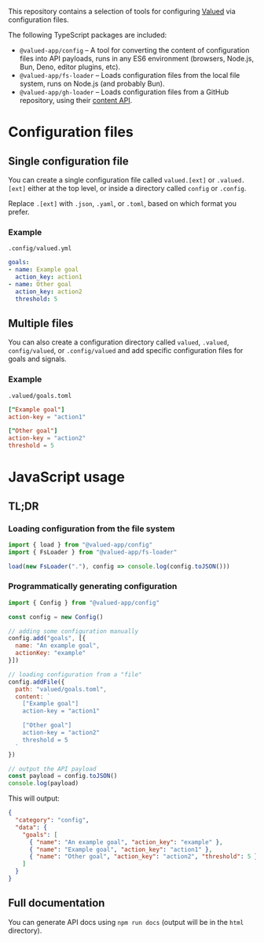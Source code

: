 This repository contains a selection of tools for configuring [Valued](https://valued.app/) via configuration files.

The following TypeScript packages are included:

* `@valued-app/config` – A tool for converting the content of configuration files into API payloads, runs in any ES6 environment (browsers, Node.js, Bun, Deno, editor plugins, etc).
* `@valued-app/fs-loader` – Loads configuration files from the local file system, runs on Node.js (and probably Bun).
* `@valued-app/gh-loader` – Loads configuration files from a GitHub repository, using their [content API](https://docs.github.com/en/rest/repos/contents).

# Configuration files

## Single configuration file

You can create a single configuration file called `valued.[ext]` or `.valued.[ext]` either at the top level, or inside a directory called `config` or `.config`.

Replace `.[ext]` with `.json`, `.yaml`, or `.toml`, based on which format you prefer.

### Example

`.config/valued.yml`

``` yaml
goals:
- name: Example goal
  action_key: action1
- name: Other goal
  action_key: action2
  threshold: 5
```

## Multiple files

You can also create a configuration directory called `valued`, `.valued`, `config/valued`, or `.config/valued` and add specific configuration files for goals and signals.

### Example

`.valued/goals.toml`

``` toml
["Example goal"]
action-key = "action1"

["Other goal"]
action-key = "action2"
threshold = 5
```

# JavaScript usage

## TL;DR

### Loading configuration from the file system

``` javascript
import { load } from "@valued-app/config"
import { FsLoader } from "@valued-app/fs-loader"

load(new FsLoader("."), config => console.log(config.toJSON()))
```


### Programmatically generating configuration

``` javascript
import { Config } from "@valued-app/config"

const config = new Config()

// adding some configuration manually
config.add("goals", [{
  name: "An example goal",
  actionKey: "example"
}])

// loading configuration from a "file"
config.addFile({
  path: "valued/goals.toml",
  content: `
    ["Example goal"]
    action-key = "action1"

    ["Other goal"]
    action-key = "action2"
    threshold = 5
  `
})

// output the API payload
const payload = config.toJSON()
console.log(payload)
```

This will output:

``` json
{
  "category": "config",
  "data": {
    "goals": [
      { "name": "An example goal", "action_key": "example" },
      { "name": "Example goal", "action_key": "action1" },
      { "name": "Other goal", "action_key": "action2", "threshold": 5 }
    ]
  }
}
```

## Full documentation

You can generate API docs using `npm run docs` (output will be in the `html` directory).
